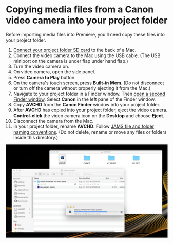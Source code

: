 # Copying media files from a Canon video camera into your project folder

Before importing media files into Premiere, you'll need copy these files into your project folder.

1. [Connect your project folder SD card](connecting-your-project-folder-sd-card.md) to the back of a Mac.
2. Connect the video camera to the Mac using the USB cable. (The USB miniport on the camera is under flap under hand flap.)
3. Turn the video camera on.
4. On video camera, open the side panel.
5. Press **Camera to Play** button.
6. On the camera's touch screen, press **Built-in Mem**. (Do not disconnect or turn off the camera without properly ejecting it from the Mac.)
7. Navigate to your project folder in a Finder window. Then [open a second Finder window](https://jjloomis.gitbooks.io/file-and-folder-management/content/opening-multiple-finder-windows.html). Select **Canon** in the left pane of the Finder window.
8. Copy **AVCHD** from the **Canon Finder** window into your project folder.
9. After **AVCHD** has copied into your project folder, eject the video camera. **Control-click** the video camera icon on the **Desktop** and choose **Eject**.
10. Disconnect the camera from the Mac.
11. In your project folder, rename **AVCHD**. Follow [JAMS file and folder naming conventions](https://jjloomis.gitbook.io/file-and-folder-management/file-and-folder-naming-conventions). (Do not delete, rename or move any files or folders inside this directory.)

![Copying AVCHD to project folder.](../.gitbook/assets/avchd-to-project-folder.png)
